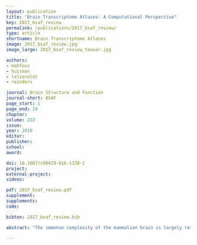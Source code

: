 ```yaml
---
layout: publication
title: "Brain Transcriptome Atlases: A Computational Perspective"
key: 2017_bsaf_review
permalink: /publications/2017_bsaf_review/
type: article
shortname: Brain Transcriptome Atlases
image: 2017_bsaf_review.jpg
image_large: 2017_bsaf_review_teaser.jpg

authors:
- mahfouz
- huisman
- lelieveldt
- reinders

journal: Brain Structure and Function
journal-short: BSAF
page_start: 1
page_end: 24
chapter:
volume: 222
issue:
year: 2016
editor:
publisher:
school:
award:

doi: 10.1007/s00429-016-1338-2
project:
external-project:
videos:

pdf: 2017_bsaf_review.pdf
supplement:
supplements:
code:

bibtex: 2017_bsaf_review.bib

abstract: "The immense complexity of the mammalian brain is largely reflected in the underlying molecular signatures of its billions of cells. Brain transcriptome atlases provide valuable insights into gene expression patterns across different brain areas throughout the course of development. Such atlases allow researchers to probe the molecular mechanisms which define neuronal identities, neuroanatomy, and patterns of connectivity. Despite the immense effort put into generating such atlases, to answer fundamental questions in neuroscience, an even greater effort is needed to develop methods to probe the resulting high-dimensional multivariate data. We provide a comprehensive overview of the various computational methods used to analyze brain transcriptome atlases."

---
```

